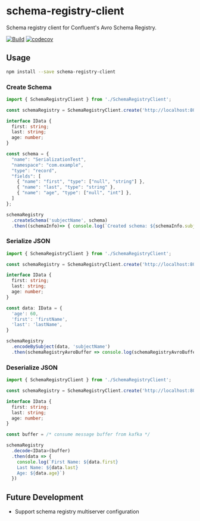 # schema-registry-client
Schema registry client for Confluent's Avro Schema Registry.

[![Build](https://github.com/axlj45/schema-registry-client/actions/workflows/build.yml/badge.svg)](https://github.com/axlj45/schema-registry-client/actions/workflows/build.yml)
[![codecov](https://codecov.io/gh/axlj45/schema-registry-client/branch/master/graph/badge.svg)](https://codecov.io/gh/axlj45/schema-registry-client)

## Usage

```bash
npm install --save schema-registry-client
```


### Create Schema

```ts
import { SchemaRegistryClient } from './SchemaRegistryClient';

const schemaRegistry = SchemaRegistryClient.create('http://localhost:8081');

interface IData {
  first: string;
  last: string;
  age: number;
}

const schema = {
  "name": "SerializationTest",
  "namespace": "com.example",
  "type": "record",
  "fields": [
    { "name": "first", "type": ["null", "string"] },
    { "name": "last", "type": "string" },
    { "name": "age", "type": ["null", "int"] },
  ]
};

schemaRegistry
  .createSchema('subjectName', schema)
  .then((schemaInfo)=> { console.log(`Created schema: ${schemaInfo.subject} with id: ${schemaInfo.id}`) })
```

### Serialize JSON

```ts
import { SchemaRegistryClient } from './SchemaRegistryClient';

const schemaRegistry = SchemaRegistryClient.create('http://localhost:8081');

interface IData {
  first: string;
  last: string;
  age: number;
}

const data: IData = {
  'age': 60,
  'first': 'firstName',
  'last': 'lastName',
}

schemaRegistry
  .encodeBySubject(data, 'subjectName')
  .then(schemaRegistryAvroBuffer => console.log(schemaRegistryAvroBuffer))
```

### Deserialize JSON


```ts
import { SchemaRegistryClient } from './SchemaRegistryClient';

const schemaRegistry = SchemaRegistryClient.create('http://localhost:8081');

interface IData {
  first: string;
  last: string;
  age: number;
}

const buffer = /* consume message buffer from kafka */

schemaRegistry
  .decode<IData>(buffer)
  .then(data => {
    console.log(`First Name: ${data.first}
    Last Name: ${data.last}
    Age: ${data.age}`)
  })
```

## Future Development

* Support schema registry multiserver configuration
